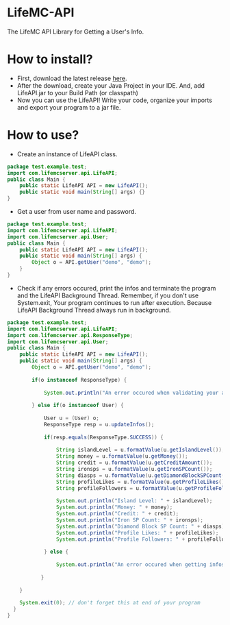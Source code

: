 # LifeMC-API
The LifeMC API Library for Getting a User's Info.

# How to install?
- First, download the latest release <a href="https://github.com/LifeMC/LifeMC-API/releases/latest/">here</a>.
- After the download, create your Java Project in your IDE. And, add LifeAPI.jar to your Build Path (or classpath)
- Now you can use the LifeAPI! Write your code, organize your imports and export your program to a jar file.

# How to use?
- Create an instance of LifeAPI class.
```java
package test.example.test;
import com.lifemcserver.api.LifeAPI;
public class Main {
	public static LifeAPI API = new LifeAPI();
  	public static void main(String[] args) {}
}
```
- Get a user from user name and password.
```java
package test.example.test;
import com.lifemcserver.api.LifeAPI;
import com.lifemcserver.api.User;
public class Main {
	public static LifeAPI API = new LifeAPI();
  	public static void main(String[] args) {
    	Object o = API.getUser("demo", "demo");
  	}
}
```
- Check if any errors occured, print the infos and terminate the program and the LifeAPI Background Thread. Remember, if you don't use System.exit, Your program continues to run after execution. Because LifeAPI Background Thread always run in background.
```java
package test.example.test;
import com.lifemcserver.api.LifeAPI;
import com.lifemcserver.api.ResponseType;
import com.lifemcserver.api.User;
public class Main {
	public static LifeAPI API = new LifeAPI();
	public static void main(String[] args) {
		Object o = API.getUser("demo", "demo");
    
		if(o instanceof ResponseType) {
		
			System.out.println("An error occured when validating your account. The web server response is: " + ((ResponseType) o).toString());
		
		} else if(o instanceof User) {
		
			User u = (User) o;
			ResponseType resp = u.updateInfos();
		
			if(resp.equals(ResponseType.SUCCESS)) {
			
				String islandLevel = u.formatValue(u.getIslandLevel());
				String money = u.formatValue(u.getMoney());
				String credit = u.formatValue(u.getCreditAmount());
				String ironsps = u.formatValue(u.getIronSPCount());
				String diasps = u.formatValue(u.getDiamondBlockSPCount());
				String profileLikes = u.formatValue(u.getProfileLikes());
				String profileFollowers = u.formatValue(u.getProfileFollowers());	
				
				System.out.println("Island Level: " + islandLevel);
				System.out.println("Money: " + money);
				System.out.println("Credit: " + credit);
				System.out.println("Iron SP Count: " + ironsps);
				System.out.println("Diamond Block SP Count: " + diasps);
				System.out.println("Profile Likes: " + profileLikes);
				System.out.println("Profile Followers: " + profileFollowers);
			
			} else {
			
				System.out.println("An error occured when getting infos from web server. The web server response is: " + resp.toString());
			
		   }	
		
	}
	
	System.exit(0); // don't forget this at end of your program
  }
}
```
